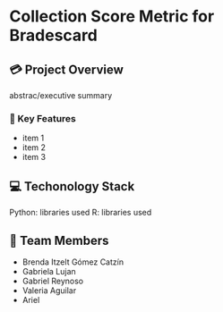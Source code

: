 # Collection Score Metric for Bradescard

## 💳 Project Overview

abstrac/executive summary

### 📑 Key Features
* item 1
* item 2
* item 3


## 💻 Techonology Stack
Python: libraries used
R: libraries used

## 👥 Team Members
* Brenda Itzelt Gómez Catzín
* Gabriela Lujan
* Gabriel Reynoso
* Valeria Aguilar
* Ariel 
